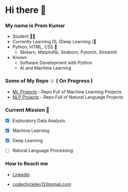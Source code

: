 # Hi there 👋

<!--
**Codechickdev/codechickdev** is a ✨ _special_ ✨ repository because its `README.md` (this file) appears on your GitHub profile.

Here are some ideas to get you started:

- 🔭 I’m currently working on ...
- 🌱 I’m currently learning ...
- 👯 I’m looking to collaborate on ...
- 🤔 I’m looking for help with ...
- 💬 Ask me about ...
- 📫 How to reach me: ...
- 😄 Pronouns: ...
- ⚡ Fun fact: ...
-->

### My name is **Prem Kumar**

- Student 👩‍🎓
- Currently Learning DL (Deep Learning )🦾
- Python, HTML, CSS 🌱
  - Sklearn, Matplotlib, Seaborn, Pytorch, Streamlit
- Known
  - Software Development with Python
  - AI and Machine Learning

### Some of My Repo ☺ ( On Progress )
- [ML Projects](https://github.com/PremKumar-V/ML_Projects) - Repo Full of Machine Learning Projects
- [NLP Projects](https://github.com/PremKumar-V/NLP_Projects) - Repo Full of Natural Language Projects

### Current Mission 🚀

- [x] Exploratory Data Analysis
- [x] Machine Learning
- [x] Deep Learning
- [ ] Natural Language Processing


### How to Reach me
- [Linkedin](https://www.linkedin.com/in/premkumarv12/)

- codechickdev12@gmail.com
